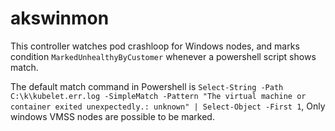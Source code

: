# akswinmon

This controller watches pod crashloop for Windows nodes, and marks condition `MarkedUnhealthyByCustomer` whenever a powershell script shows match.

The default match command in Powershell is `Select-String -Path C:\k\kubelet.err.log -SimpleMatch -Pattern "The virtual machine or container exited unexpectedly.: unknown" | Select-Object -First 1`, Only windows VMSS nodes are possible to be marked.
